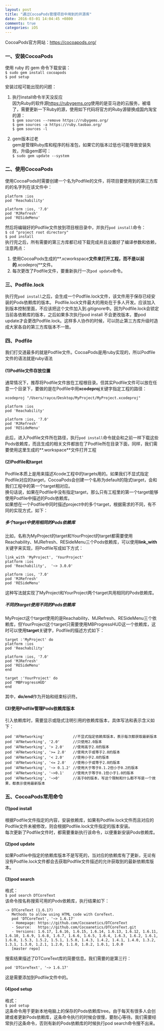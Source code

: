 ```yaml
---
layout: post
title: "通过CocoaPods管理项目中用到的开源库"
date: 2016-03-01 14:04:45 +0800
comments: true
categories: iOS
---  
```


CocoaPods官方网站：<https://cocoapods.org/>  

### 一、安装CocoaPods  
使用 ruby 的 gem 命令下载安装：  
`$ sudo gem install cocoapods`  
`$ pod setup`  

安装过程可能出现的问题：  
1) 执行install命令半天没反应  
因为Ruby的软件源<https://rubygems.org>使用的是亚马逊的云服务，被墙了，需要更新一下Ruby的源，使用如下代码将官方的Ruby源替换成国内淘宝的源：<!--more-->  
`$ gem sources --remove https://rubygems.org/`  
`$ gem sources -a https://ruby.taobao.org/`  
`$ gem sources -l`    

2) gem版本过老  
gem是管理Ruby库和程序的标准包，如果它的版本过低也可能导致安装失败，升级gem即可：  
`$ sudo gem update --system`  

### 二、使用CocoaPods  
使用CocoaPods时需要创建一个名为Podfile的文件，将项目要使用到的第三方库的的名字列在该文件中：  
	
	platform :ios
	pod 'Reachability'
	
	platform :ios, '7.0'
	pod 'MJRefresh'
	pod 'RESideMenu'	

然后将编辑好的Podfile文件放到项目根目录中，并执行`pod install`命令：  
`$ cd "project root directory"`  
`$ pod install`  
执行完之后，所有需要的第三方库都已经下载完成并且设置好了编译参数和依赖，注意两点：  
1) 使用CocoaPods生成的**.xcworkspace**文件来打开工程，而不是以前的**.xcodeproj**文件。  
2) 每次更改了Podfile文件，要重新执行一次`pod update`命令。  

### 三、Podfile.lock  
执行完`pod install`之后，会生成一个Podfile.lock文件，该文件用于保存已经安装的Pods依赖库的版本。  Podfile.lock文件最大的用处在于多人开发。应该加入到版本控制里面，不应该把这个文件加入到.gitignore中。因为Podfile.lock会锁定当前各依赖库的版本，之后如果多次执行pod install 不会更改版本，要pod update才会更改Podfile.lock。这样多人协作的时候，可以防止第三方库升级时造成大家各自的第三方库版本不一致。  

### 四、Podfile  
我们打交道最多的就是Podfile文件。CocoaPods是用ruby实现的，所以Podfile文件的语法就是ruby语法  
  
#### (1)Podfile文件存放位置  
通常情况下，推荐将Podfile文件放在工程根目录。但其实Podfile文件可以放在任意一个目录下，要做的是在Podfile中用**xcodeproj**关键字指定工程的路径：  
	
	xcodeproj "/Users/rayco/Desktop/MyProject/MyProject.xcodeproj"
	
	platform :ios
	pod 'Reachability'
	
	platform :ios, '7.0'
	pod 'MJRefresh'
	pod 'RESideMenu'

此后，进入Podfile文件所在路径，执行`pod install`命令就会和之前一样下载这些Pods依赖库，而且生成的相关文件都放在了Podfile所在目录下面，同样，我们需要使用这里生成的**.workspace**文件打开工程  

#### (2)Podfile和target  
Podfile本质上是用来描述Xcode工程中的targets用的。如果我们不显式指定Podfile对应的target，CocoaPods会创建一个名称为default的隐式target，会和我们工程中的第一个target相对应。  
换句话说，如果在Podfile中没有指定target，那么只有工程里的第一个target能够使用Podfile中描述的Pods依赖库。  
如果想在一个Podfile中同时描述project中的多个target，根据需求的不同，有不同的实现方式，如下：  

##### **_多个target中使用相同的Pods依赖库_**  

比如，名称为MyProject的target和YourProject的target都需要使用Reachability、MJRefresh、RESideMenu三个Pods依赖库，可以使用**link_with**关键字来实现，将Podfile写成如下方式：  

	link_with 'MyProject', 'YourProject'
	platform :ios
	pod 'Reachability',  '~> 3.0.0'
    
	platform :ios, '7.0'
	pod 'MJRefresh'
	pod 'RESideMenu'

这种写法就实现了MyProject和YourProject两个target共用相同的Pods依赖库。  

##### **_不同的target使用不同的Pods依赖库_**  
MyProject这个target使用的是Reachability、MJRefresh、RESideMenu三个依赖库，但YourProject这个target只需要使用MBProgressHUD这一个依赖库，这时可以使用**target**关键字，Podfile的描述方式如下：  
	
	target :'MyProject' do
	platform :ios
	pod 'Reachability'
	
	platform :ios, '7.0'
	pod 'MJRefresh'
	pod 'RESideMenu'
	end
	
	target :'YourProject' do
	pod 'MBProgressHUD'
	end

其中，**do/end**作为开始和结束标识符。  

#### (3)使用Podfile管理Pods依赖库版本  
引入依赖库时，需要显示或隐式注明引用的依赖库版本，具体写法和表示含义如下：  
	
	pod 'AFNetworking'             //不显式指定依赖库版本，表示每次都获取最新版本
	pod 'AFNetworking', '2.0'      //只使用2.0版本
	pod 'AFNetworking', '> 2.0'    //使用高于2.0的版本
	pod 'AFNetworking', '>= 2.0'   //使用大于或等于2.0的版本
	pod 'AFNetworking', '< 2.0'    //使用小于2.0的版本
	pod 'AFNetworking', '<= 2.0'   //使用小于或等于2.0的版本
	pod 'AFNetworking', '~> 0.1.2' //使用大于等于0.1.2但小于0.2的版本
	pod 'AFNetworking', '~>0.1'    //使用大于等于0.1但小于1.0的版本
	pod 'AFNetworking', '~>0'      //高于0的版本，写这个限制和什么都不写是一个效果，都表示使用最新版本  

### 五、CocoaPods常用命令  

#### (1)pod install  
根据Podfile文件指定的内容，安装依赖库，如果有Podfile.lock文件而且对应的Podfile文件未被修改，则会根据Podfile.lock文件指定的版本安装。  
每次更新了Podfile文件时，都需要重新执行该命令，以便重新安装Pods依赖库。  

#### (2)pod update  
如果Podfile中指定的依赖库版本不是写死的，当对应的依赖库有了更新，无论有没有Podfile.lock文件都会去获取Podfile文件描述的允许获取到的最新依赖库版本。  

#### (3)pod search  
格式：  
`$ pod search DTCoreText`  
该命令按名称搜索可用的Pods依赖库，执行结果如下：  
	
	-> DTCoreText (1.6.17)
	   Methods to allow using HTML code with CoreText.
	   pod 'DTCoreText', '~> 1.6.17'
	   - Homepage: https://github.com/Cocoanetics/DTCoreText
	   - Source:   https://github.com/Cocoanetics/DTCoreText.git
	   - Versions: 1.6.17, 1.6.16, 1.6.15, 1.6.14, 1.6.13, 1.6.12, 1.6.11, 1.6.10, 1.6.9, 1.6.8, 1.6.7, 1.6.6, 1.6.5, 1.6.4, 1.6.3, 1.6.2, 1.6.1, 1.6.0, 1.5.3, 1.5.2, 1.5.1, 1.5.0, 1.4.3, 1.4.2, 1.4.1, 1.4.0, 1.3.2, 1.3.1, 1.3.0, 1.2.1, 1.2.0, 1.1.0, 1.0.2, 1.0.1, 1.0.0
	   [master repo]

搜索结果描述了DTCoreText库的简要信息。我们需要的是第三行：  
	
	pod 'DTCoreText', '~> 1.6.17'

这是需要添加到Podfile文件中的。  

#### (4)pod setup  
格式：  
`$ pod setup`  
这条命令用于更新本地电脑上的保存的Pods依赖库tree。由于每天有很多人会创建或者更新Pods依赖库，这条命令执行的时候会很慢，要耐心等待。我们需要经常执行这条命令，否则有新的Pods依赖库的时候执行pod search命令搜不出来。

